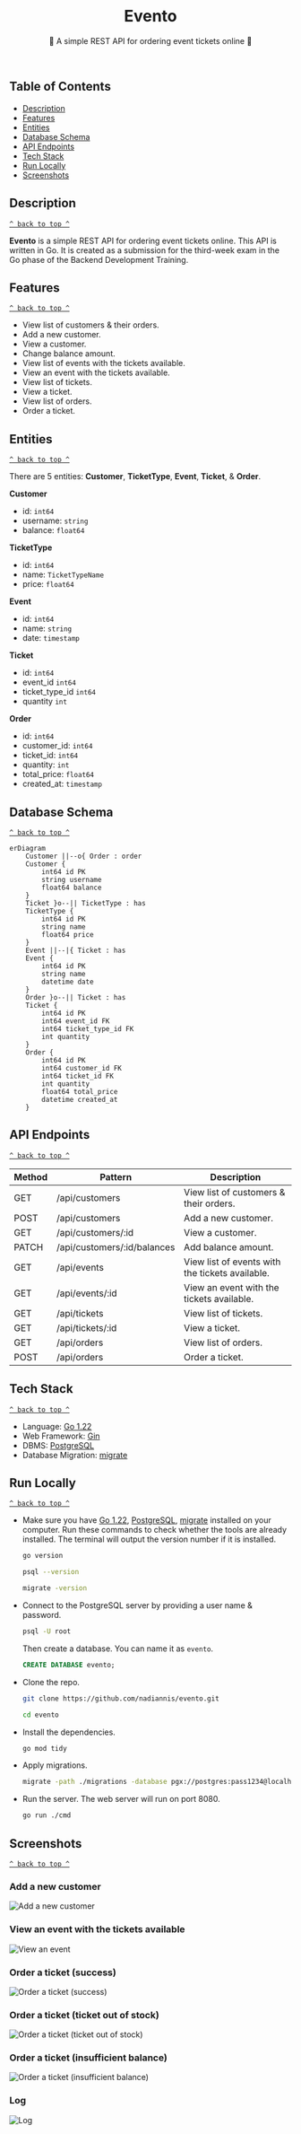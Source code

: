 <div align="center">
  <br>
  <h1>Evento</h1>
  <p>🎫 A simple REST API for ordering event tickets online 🎫</p>
  <br>
</div>

## Table of Contents

- [Description](#description)
- [Features](#features)
- [Entities](#entities)
- [Database Schema](#database-schema)
- [API Endpoints](#api-endpoints)
- [Tech Stack](#tech-stack)
- [Run Locally](#run-locally)
- [Screenshots](#screenshots)

## Description

[`^ back to top ^`](#table-of-contents)

**Evento** is a simple REST API for ordering event tickets online. This API is written in Go. It is created as a submission for the third-week exam in the Go phase of the Backend Development Training.

## Features

[`^ back to top ^`](#table-of-contents)

- View list of customers & their orders.
- Add a new customer.
- View a customer.
- Change balance amount.
- View list of events with the tickets available.
- View an event with the tickets available.
- View list of tickets.
- View a ticket.
- View list of orders.
- Order a ticket.

## Entities

[`^ back to top ^`](#table-of-contents)

There are 5 entities: **Customer**, **TicketType**, **Event**, **Ticket**, & **Order**.

**Customer**

- id: `int64`
- username: `string`
- balance: `float64`

**TicketType**

- id: `int64`
- name: `TicketTypeName`
- price: `float64`

**Event**

- id: `int64`
- name: `string`
- date: `timestamp`

**Ticket**

- id: `int64`
- event_id `int64`
- ticket_type_id `int64`
- quantity `int`

**Order**

- id: `int64`
- customer_id: `int64`
- ticket_id: `int64`
- quantity: `int`
- total_price: `float64`
- created_at: `timestamp`

## Database Schema

[`^ back to top ^`](#table-of-contents)

```mermaid
erDiagram
    Customer ||--o{ Order : order
    Customer {
        int64 id PK
        string username
        float64 balance
    }
    Ticket }o--|| TicketType : has
    TicketType {
        int64 id PK
        string name
        float64 price
    }
    Event ||--|{ Ticket : has
    Event {
        int64 id PK
        string name
        datetime date
    }
    Order }o--|| Ticket : has
    Ticket {
        int64 id PK
        int64 event_id FK
        int64 ticket_type_id FK
        int quantity
    }
    Order {
        int64 id PK
        int64 customer_id FK
        int64 ticket_id FK
        int quantity
        float64 total_price
        datetime created_at
    }
```

## API Endpoints

[`^ back to top ^`](#table-of-contents)

| **Method** | **Pattern**                 | **Description**                                 |
| ---------- | --------------------------- | ----------------------------------------------- |
| GET        | /api/customers              | View list of customers & their orders.          |
| POST       | /api/customers              | Add a new customer.                             |
| GET        | /api/customers/:id          | View a customer.                                |
| PATCH      | /api/customers/:id/balances | Add balance amount.                             |
| GET        | /api/events                 | View list of events with the tickets available. |
| GET        | /api/events/:id             | View an event with the tickets available.       |
| GET        | /api/tickets                | View list of tickets.                           |
| GET        | /api/tickets/:id            | View a ticket.                                  |
| GET        | /api/orders                 | View list of orders.                            |
| POST       | /api/orders                 | Order a ticket.                                 |

## Tech Stack

[`^ back to top ^`](#table-of-contents)

- Language: [Go 1.22](https://go.dev)
- Web Framework: [Gin](https://gin-gonic.com)
- DBMS: [PostgreSQL](https://www.postgresql.org)
- Database Migration: [migrate](https://github.com/golang-migrate/migrate)

## Run Locally

[`^ back to top ^`](#table-of-contents)

- Make sure you have [Go 1.22](https://go.dev), [PostgreSQL](https://www.postgresql.org), [migrate](https://github.com/golang-migrate/migrate) installed on your computer. Run these commands to check whether the tools are already installed. The terminal will output the version number if it is installed.

  ```bash
  go version
  ```

  ```bash
  psql --version
  ```

  ```bash
  migrate -version
  ```

- Connect to the PostgreSQL server by providing a user name & password.

  ```bash
  psql -U root
  ```

  Then create a database. You can name it as `evento`.

  ```sql
  CREATE DATABASE evento;
  ```

- Clone the repo.

  ```bash
  git clone https://github.com/nadiannis/evento.git
  ```

  ```bash
  cd evento
  ```

- Install the dependencies.

  ```bash
  go mod tidy
  ```

- Apply migrations.

  ```bash
  migrate -path ./migrations -database pgx://postgres:pass1234@localhost:5432/evento up
  ```

- Run the server. The web server will run on port 8080.

  ```bash
  go run ./cmd
  ```

## Screenshots

[`^ back to top ^`](#table-of-contents)

### Add a new customer

![Add a new customer](./docs/img/customer-add.png)

### View an event with the tickets available

![View an event](./docs/img/event-get.png)

### Order a ticket (success)

![Order a ticket (success)](./docs/img/order-success.png)

### Order a ticket (ticket out of stock)

![Order a ticket (ticket out of stock)](./docs/img/order-error-1.png)

### Order a ticket (insufficient balance)

![Order a ticket (insufficient balance)](./docs/img/order-error-2.png)

### Log

![Log](./docs/img/log.png)
